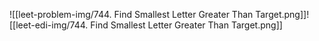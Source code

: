 
![[leet-problem-img/744. Find Smallest Letter Greater Than Target.png]]![[leet-edi-img/744. Find Smallest Letter Greater Than Target.png]]